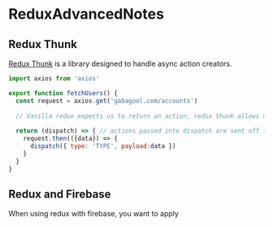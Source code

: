 # ReduxAdvancedNotes

## Redux Thunk

[Redux Thunk](https://github.com/gaearon/redux-thunk) is a library designed to handle async action creators.

```js
import axios from 'axios'

export function fetchUsers() {
  const request = axios.get('gabagool.com/accounts')
  
  // Vanilla redux expects us to return an action, redux thunk allows us to return a plain javascript function
  
  return (dispatch) => { // actions passed into dispatch are sent off to all our other reducers
    request.then(({data}) => {
      dispatch({ type: 'TYPE', payload:data })
    }
  }
}
```

## Redux and Firebase

When using redux with firebase, you want to apply

